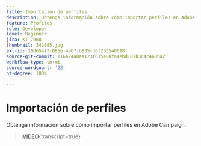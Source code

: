 ```yaml
---
title: Importación de perfiles
description: Obtenga información sobre cómo importar perfiles en Adobe Campaign.
feature: Profiles
role: Developer
level: Beginner
jira: KT-7968
thumbnail: 342085.jpg
exl-id: 30d654f3-086e-4e67-b835-d6f263540618
source-git-commit: 116a24a8aa123f615e08fa4ebd187b3c4c460ba2
workflow-type: tm+mt
source-wordcount: '22'
ht-degree: 100%

---
```


# Importación de perfiles

Obtenga información sobre cómo importar perfiles en Adobe Campaign.

>[!VIDEO](https://video.tv.adobe.com/v/344565?quality=12&learn=on&captions=spa){transcript=true}
